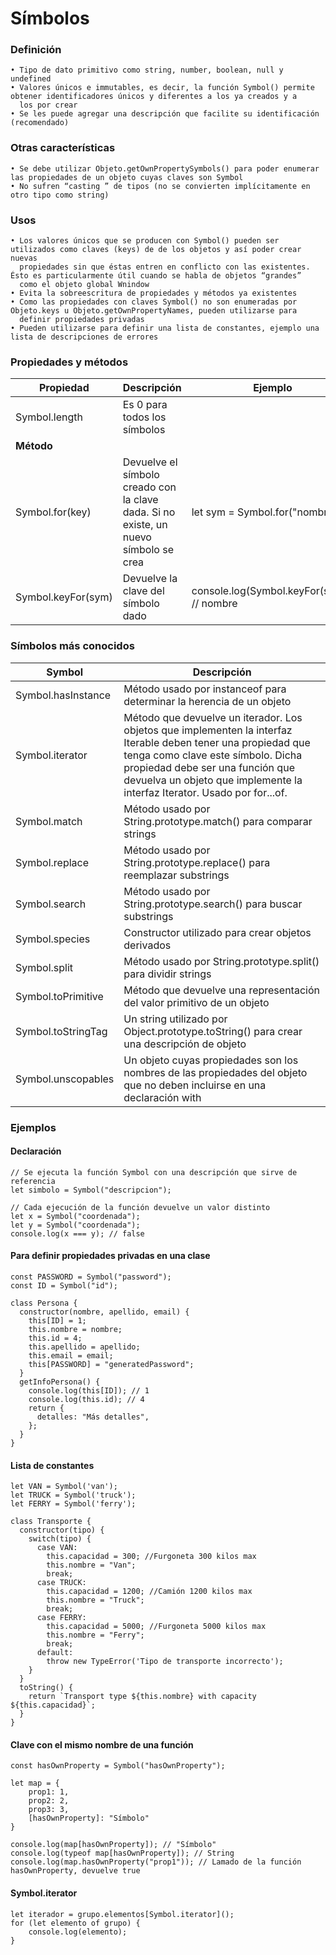 # Símbolos

### Definición
    • Tipo de dato primitivo como string, number, boolean, null y undefined
    • Valores únicos e immutables, es decir, la función Symbol() permite obtener identificadores únicos y diferentes a los ya creados y a 
      los por crear
    • Se les puede agregar una descripción que facilite su identificación (recomendado)
    
### Otras características
    • Se debe utilizar Objeto.getOwnPropertySymbols() para poder enumerar las propiedades de un objeto cuyas claves son Symbol
    • No sufren “casting ” de tipos (no se convierten implícitamente en otro tipo como string)
    
### Usos
    • Los valores únicos que se producen con Symbol() pueden ser utilizados como claves (keys) de de los objetos y así poder crear nuevas
      propiedades sin que éstas entren en conflicto con las existentes. Ésto es particularmente útil cuando se habla de objetos “grandes” 
      como el objeto global Wnindow
    • Evita la sobreescritura de propiedades y métodos ya existentes
    • Como las propiedades con claves Symbol() no son enumeradas por Objeto.keys u Objeto.getOwnPropertyNames, pueden utilizarse para 
      definir propiedades privadas
    • Pueden utilizarse para definir una lista de constantes, ejemplo una lista de descripciones de errores

### Propiedades y métodos

| **Propiedad** | **Descripción** | **Ejemplo** |
| ------------- | ------------- | ------------- |
| Symbol.length  | Es 0 para todos los símbolos  |   |
| **Método**  |  |   |
| Symbol.for(key)  | Devuelve el símbolo creado con la clave dada. Si no existe, un nuevo símbolo se crea | let sym = Symbol.for("nombre");  |
| Symbol.keyFor(sym)  | Devuelve la clave del símbolo dado | console.log(Symbol.keyFor(sym)); // nombre  |

### Símbolos más conocidos

| **Symbol** | **Descripción** |
| ------------- | ------------- |
| Symbol.hasInstance  | Método usado por instanceof para determinar la herencia de un objeto |
| Symbol.iterator  | Método que devuelve un iterador. Los objetos que implementen la interfaz Iterable deben tener una propiedad que tenga como clave este símbolo. Dicha propiedad debe ser una función que devuelva un objeto que implemente la interfaz Iterator.  Usado por for...of. |
| Symbol.match  | Método usado por String.prototype.match() para comparar strings |
| Symbol.replace  | Método usado por String.prototype.replace() para reemplazar substrings |
| Symbol.search  | Método usado por String.prototype.search() para buscar substrings |
| Symbol.species  | Constructor utilizado para crear objetos derivados |
| Symbol.split  | Método usado por String.prototype.split() para dividir strings |
| Symbol.toPrimitive  | Método que devuelve una representación del valor primitivo de un objeto |
| Symbol.toStringTag  | Un string utilizado por Object.prototype.toString() para crear una descripción de objeto |
| Symbol.unscopables  | Un objeto cuyas propiedades son los nombres de las propiedades del objeto que no deben incluirse en una declaración with |

### Ejemplos 

#### Declaración
```
// Se ejecuta la función Symbol con una descripción que sirve de referencia
let simbolo = Symbol("descripcion");

// Cada ejecución de la función devuelve un valor distinto
let x = Symbol("coordenada");
let y = Symbol("coordenada");
console.log(x === y); // false
```

#### Para definir propiedades privadas en una clase
```
const PASSWORD = Symbol("password");
const ID = Symbol("id");
 
class Persona {
  constructor(nombre, apellido, email) {
    this[ID] = 1;
    this.nombre = nombre;
    this.id = 4;
    this.apellido = apellido;
    this.email = email;
    this[PASSWORD] = "generatedPassword";
  }
  getInfoPersona() {
    console.log(this[ID]); // 1
    console.log(this.id); // 4
    return {
      detalles: "Más detalles",
    };
  }
}
```

#### Lista de constantes
```	
let VAN = Symbol('van');
let TRUCK = Symbol('truck');
let FERRY = Symbol('ferry');
 
class Transporte {
  constructor(tipo) {
    switch(tipo) {
      case VAN:
        this.capacidad = 300; //Furgoneta 300 kilos max
        this.nombre = "Van";
        break;
      case TRUCK:
        this.capacidad = 1200; //Camión 1200 kilos max
        this.nombre = "Truck";
        break;
      case FERRY:
        this.capacidad = 5000; //Furgoneta 5000 kilos max
        this.nombre = "Ferry";
        break;
      default:
        throw new TypeError('Tipo de transporte incorrecto');
    }
  }
  toString() {
    return `Transport type ${this.nombre} with capacity ${this.capacidad}`;
  }
}
```

#### Clave con el mismo nombre de una función
```
const hasOwnProperty = Symbol("hasOwnProperty");

let map = {
    prop1: 1,
    prop2: 2,
    prop3: 3,
    [hasOwnProperty]: "Símbolo"
}

console.log(map[hasOwnProperty]); // "Símbolo"
console.log(typeof map[hasOwnProperty]); // String
console.log(map.hasOwnProperty("prop1")); // Lamado de la función hasOwnProperty, devuelve true
```

#### Symbol.iterator
```
let iterador = grupo.elementos[Symbol.iterator]();
for (let elemento of grupo) {
    console.log(elemento);
}
```









